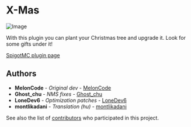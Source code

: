 # X-Mas

![Image](http://puu.sh/dKlK1/85c3dad454.jpg)

With this plugin you can plant your Christmas tree and upgrade it. Look for some gifts under it!

[SpigotMC plugin page](https://www.spigotmc.org/resources/x-mas-upgradeable-christmas-tree-event.2672/) 

## Authors

* **MelonCode** - *Original dev* - [MelonCode](https://github.com/MelonCode)
* **Ghost_chu** - *NMS fixes* - [Ghost_chu](https://github.com/Ghost-chu)
* **LoneDev6** - *Optimization patches* - [LoneDev6](https://github.com/LoneDev6)
* **montlikadani** - *Translation (hu)* - [montlikadani](https://github.com/montlikadani)

See also the list of [contributors](https://github.com/MelonCode/X-Mas/graphs/contributors) who participated in this project.
